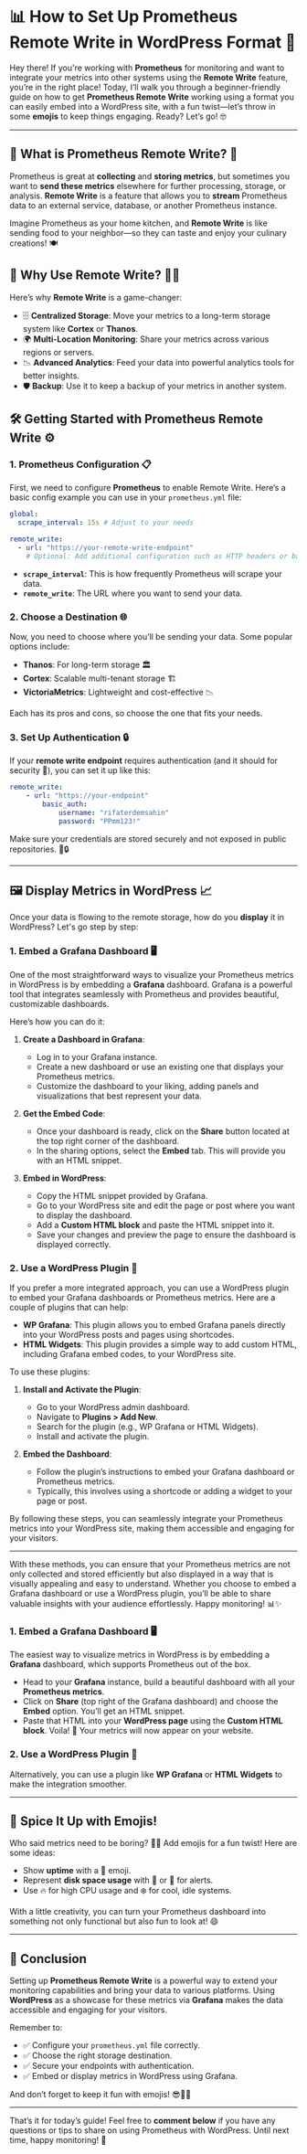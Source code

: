 # 📊 How to Set Up Prometheus Remote Write in WordPress Format 🚀

Hey there! If you're working with **Prometheus** for monitoring and want to integrate your metrics into other systems using the **Remote Write** feature, you’re in the right place! Today, I’ll walk you through a beginner-friendly guide on how to get **Prometheus Remote Write** working using a format you can easily embed into a WordPress site, with a fun twist—let’s throw in some **emojis** to keep things engaging. Ready? Let’s go! 🤓

---

## 🔧 What is Prometheus Remote Write? 🤔

Prometheus is great at **collecting** and **storing metrics**, but sometimes you want to **send these metrics** elsewhere for further processing, storage, or analysis. **Remote Write** is a feature that allows you to **stream** Prometheus data to an external service, database, or another Prometheus instance.

Imagine Prometheus as your home kitchen, and **Remote Write** is like sending food to your neighbor—so they can taste and enjoy your culinary creations! 🍽️

## 📝 Why Use Remote Write? 🤷‍♀️

Here’s why **Remote Write** is a game-changer:

- 🗄️ **Centralized Storage**: Move your metrics to a long-term storage system like **Cortex** or **Thanos**.
- 🌍 **Multi-Location Monitoring**: Share your metrics across various regions or servers.
- 📉 **Advanced Analytics**: Feed your data into powerful analytics tools for better insights.
- 🛡️ **Backup**: Use it to keep a backup of your metrics in another system.

## 🛠️ Getting Started with Prometheus Remote Write ⚙️

### 1. **Prometheus Configuration** 📋

First, we need to configure **Prometheus** to enable Remote Write. Here’s a basic config example you can use in your `prometheus.yml` file:

```yaml
global:
  scrape_interval: 15s # Adjust to your needs

remote_write:
  - url: "https://your-remote-write-endpoint"
    # Optional: Add additional configuration such as HTTP headers or basic auth
```

- **`scrape_interval`**: This is how frequently Prometheus will scrape your data.
- **`remote_write`**: The URL where you want to send your data.

### 2. **Choose a Destination** 🌐

Now, you need to choose where you’ll be sending your data. Some popular options include:

- **Thanos**: For long-term storage 🏛️
- **Cortex**: Scalable multi-tenant storage 🏗️
- **VictoriaMetrics**: Lightweight and cost-effective 📉

Each has its pros and cons, so choose the one that fits your needs.

### 3. **Set Up Authentication** 🔒

If your **remote write endpoint** requires authentication (and it should for security 🔐), you can set it up like this:

```yaml
remote_write:
    - url: "https://your-endpoint"
        basic_auth:
            username: "rifaterdemsahin"
            password: "PPmm123!"
```

Make sure your credentials are stored securely and not exposed in public repositories. 🔐🔒

---

## 🖼️ Display Metrics in WordPress 📈

Once your data is flowing to the remote storage, how do you **display** it in WordPress? Let's go step by step:

### 1. **Embed a Grafana Dashboard** 🖥️

One of the most straightforward ways to visualize your Prometheus metrics in WordPress is by embedding a **Grafana** dashboard. Grafana is a powerful tool that integrates seamlessly with Prometheus and provides beautiful, customizable dashboards.

Here’s how you can do it:

1. **Create a Dashboard in Grafana**: 
    - Log in to your Grafana instance.
    - Create a new dashboard or use an existing one that displays your Prometheus metrics.
    - Customize the dashboard to your liking, adding panels and visualizations that best represent your data.

2. **Get the Embed Code**:
    - Once your dashboard is ready, click on the **Share** button located at the top right corner of the dashboard.
    - In the sharing options, select the **Embed** tab. This will provide you with an HTML snippet.

3. **Embed in WordPress**:
    - Copy the HTML snippet provided by Grafana.
    - Go to your WordPress site and edit the page or post where you want to display the dashboard.
    - Add a **Custom HTML block** and paste the HTML snippet into it.
    - Save your changes and preview the page to ensure the dashboard is displayed correctly.

### 2. **Use a WordPress Plugin** 🔌

If you prefer a more integrated approach, you can use a WordPress plugin to embed your Grafana dashboards or Prometheus metrics. Here are a couple of plugins that can help:

- **WP Grafana**: This plugin allows you to embed Grafana panels directly into your WordPress posts and pages using shortcodes.
- **HTML Widgets**: This plugin provides a simple way to add custom HTML, including Grafana embed codes, to your WordPress site.

To use these plugins:

1. **Install and Activate the Plugin**:
    - Go to your WordPress admin dashboard.
    - Navigate to **Plugins > Add New**.
    - Search for the plugin (e.g., WP Grafana or HTML Widgets).
    - Install and activate the plugin.

2. **Embed the Dashboard**:
    - Follow the plugin’s instructions to embed your Grafana dashboard or Prometheus metrics.
    - Typically, this involves using a shortcode or adding a widget to your page or post.

By following these steps, you can seamlessly integrate your Prometheus metrics into your WordPress site, making them accessible and engaging for your visitors.

---

With these methods, you can ensure that your Prometheus metrics are not only collected and stored efficiently but also displayed in a way that is visually appealing and easy to understand. Whether you choose to embed a Grafana dashboard or use a WordPress plugin, you’ll be able to share valuable insights with your audience effortlessly. Happy monitoring! 📊✨

### 1. **Embed a Grafana Dashboard** 🖥️

The easiest way to visualize metrics in WordPress is by embedding a **Grafana** dashboard, which supports Prometheus out of the box.

- Head to your **Grafana** instance, build a beautiful dashboard with all your **Prometheus metrics**.
- Click on **Share** (top right of the Grafana dashboard) and choose the **Embed** option. You’ll get an HTML snippet.
- Paste that HTML into your **WordPress page** using the **Custom HTML block**. Voila! 🎉 Your metrics will now appear on your website.

### 2. **Use a WordPress Plugin** 🔌

Alternatively, you can use a plugin like **WP Grafana** or **HTML Widgets** to make the integration smoother.

---

## 🎨 Spice It Up with Emojis!

Who said metrics need to be boring? 🤷‍♀️ Add emojis for a fun twist! Here are some ideas:

- Show **uptime** with a 🚦 emoji.
- Represent **disk space usage** with 💾 or 🛑 for alerts.
- Use 🔥 for high CPU usage and ❄️ for cool, idle systems.

With a little creativity, you can turn your Prometheus dashboard into something not only functional but also fun to look at! 😄

---

## 🎯 Conclusion

Setting up **Prometheus Remote Write** is a powerful way to extend your monitoring capabilities and bring your data to various platforms. Using **WordPress** as a showcase for these metrics via **Grafana** makes the data accessible and engaging for your visitors.

Remember to:

- ✅ Configure your `prometheus.yml` file correctly.
- ✅ Choose the right storage destination.
- ✅ Secure your endpoints with authentication.
- ✅ Embed or display metrics in WordPress using Grafana.

And don’t forget to keep it fun with emojis! 😎👨‍💻

---

That’s it for today’s guide! Feel free to **comment below** if you have any questions or tips to share on using Prometheus with WordPress. Until next time, happy monitoring! 👋

